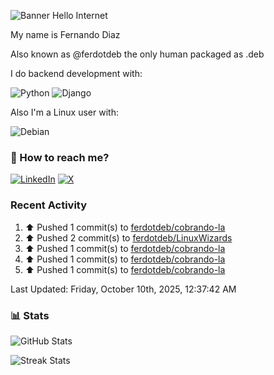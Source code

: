 ![Banner Hello Internet](https://capsule-render.vercel.app/api?type=blur&height=250&color=gradient&text=Hello%20Internet&reversal=false&fontColor=FFF)

My name is Fernando Diaz

Also known as @ferdotdeb the only human packaged as .deb

I do backend development with:

![Python](https://img.shields.io/badge/Python-FFD43B?style=for-the-badge&logo=python&logoColor=blue)
![Django](https://img.shields.io/badge/Django-092E20?style=for-the-badge&logo=django&logoColor=green)

Also I'm a Linux user with:

![Debian](https://img.shields.io/badge/Debian-D70A53?style=for-the-badge&logo=debian&logoColor=white)

### 🧭 How to reach me?

[![LinkedIn](https://img.shields.io/badge/LinkedIn-%230077B5.svg?logo=linkedin&logoColor=white)](https://linkedin.com/in/fernando-diaz-) [![X](https://img.shields.io/badge/X-black.svg?logo=X&logoColor=white)](https://x.com/ferdotdeb)

### Recent Activity

<!--RECENT_ACTIVITY:start-->
1. ⬆️ Pushed 1 commit(s) to [ferdotdeb/cobrando-la](https://github.com/ferdotdeb/cobrando-la)<br>
2. ⬆️ Pushed 2 commit(s) to [ferdotdeb/LinuxWizards](https://github.com/ferdotdeb/LinuxWizards)<br>
3. ⬆️ Pushed 1 commit(s) to [ferdotdeb/cobrando-la](https://github.com/ferdotdeb/cobrando-la)<br>
4. ⬆️ Pushed 1 commit(s) to [ferdotdeb/cobrando-la](https://github.com/ferdotdeb/cobrando-la)<br>
5. ⬆️ Pushed 1 commit(s) to [ferdotdeb/cobrando-la](https://github.com/ferdotdeb/cobrando-la)<br>
<!--RECENT_ACTIVITY:end-->

<!--RECENT_ACTIVITY:last_update-->
Last Updated: Friday, October 10th, 2025, 12:37:42 AM
<!--RECENT_ACTIVITY:last_update_end-->

### 📊 Stats

![GitHub Stats](https://github-readme-stats.vercel.app/api?username=ferdotdeb&theme=dark&hide_border=false&include_all_commits=false&count_private=false)

![Streak Stats](https://github-readme-streak-stats.herokuapp.com/?user=ferdotdeb&theme=dark&hide_border=false)
